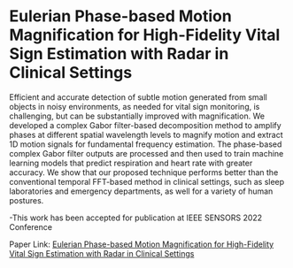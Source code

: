 # Eulerian Phase-based Motion Magnification for High-Fidelity Vital Sign Estimation with Radar in Clinical Settings

Efficient and accurate detection of subtle motion generated from small objects in noisy environments, as needed for vital sign monitoring, is challenging, but can be substantially improved with magnification. We developed a complex Gabor filter-based decomposition method to amplify phases at different spatial wavelength levels to magnify motion and extract 1D motion signals for fundamental frequency estimation. The phase-based complex Gabor filter outputs are processed and then used to train machine learning models that predict respiration and heart rate with greater accuracy. We show that our proposed technique performs better than the conventional temporal FFT-based method in clinical settings, such as sleep laboratories and emergency departments, as well for a variety of human postures.

-This work has been accepted for publication at IEEE SENSORS 2022 Conference

Paper Link: [Eulerian Phase-based Motion Magnification for High-Fidelity Vital Sign Estimation with Radar in Clinical Settings](https://ieeexplore.ieee.org/abstract/document/9967051)
